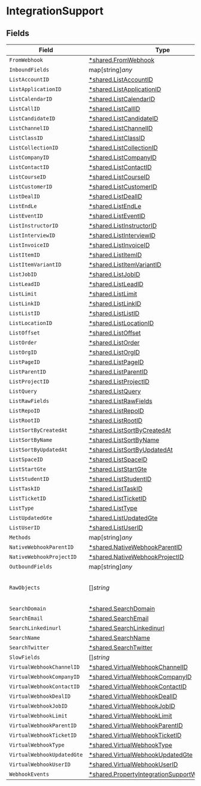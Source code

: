 # IntegrationSupport


## Fields

| Field                                                                                                                    | Type                                                                                                                     | Required                                                                                                                 | Description                                                                                                              |
| ------------------------------------------------------------------------------------------------------------------------ | ------------------------------------------------------------------------------------------------------------------------ | ------------------------------------------------------------------------------------------------------------------------ | ------------------------------------------------------------------------------------------------------------------------ |
| `FromWebhook`                                                                                                            | [*shared.FromWebhook](../../../pkg/models/shared/fromwebhook.md)                                                         | :heavy_minus_sign:                                                                                                       | N/A                                                                                                                      |
| `InboundFields`                                                                                                          | map[string]*any*                                                                                                         | :heavy_minus_sign:                                                                                                       | N/A                                                                                                                      |
| `ListAccountID`                                                                                                          | [*shared.ListAccountID](../../../pkg/models/shared/listaccountid.md)                                                     | :heavy_minus_sign:                                                                                                       | N/A                                                                                                                      |
| `ListApplicationID`                                                                                                      | [*shared.ListApplicationID](../../../pkg/models/shared/listapplicationid.md)                                             | :heavy_minus_sign:                                                                                                       | N/A                                                                                                                      |
| `ListCalendarID`                                                                                                         | [*shared.ListCalendarID](../../../pkg/models/shared/listcalendarid.md)                                                   | :heavy_minus_sign:                                                                                                       | N/A                                                                                                                      |
| `ListCallID`                                                                                                             | [*shared.ListCallID](../../../pkg/models/shared/listcallid.md)                                                           | :heavy_minus_sign:                                                                                                       | N/A                                                                                                                      |
| `ListCandidateID`                                                                                                        | [*shared.ListCandidateID](../../../pkg/models/shared/listcandidateid.md)                                                 | :heavy_minus_sign:                                                                                                       | N/A                                                                                                                      |
| `ListChannelID`                                                                                                          | [*shared.ListChannelID](../../../pkg/models/shared/listchannelid.md)                                                     | :heavy_minus_sign:                                                                                                       | N/A                                                                                                                      |
| `ListClassID`                                                                                                            | [*shared.ListClassID](../../../pkg/models/shared/listclassid.md)                                                         | :heavy_minus_sign:                                                                                                       | N/A                                                                                                                      |
| `ListCollectionID`                                                                                                       | [*shared.ListCollectionID](../../../pkg/models/shared/listcollectionid.md)                                               | :heavy_minus_sign:                                                                                                       | N/A                                                                                                                      |
| `ListCompanyID`                                                                                                          | [*shared.ListCompanyID](../../../pkg/models/shared/listcompanyid.md)                                                     | :heavy_minus_sign:                                                                                                       | N/A                                                                                                                      |
| `ListContactID`                                                                                                          | [*shared.ListContactID](../../../pkg/models/shared/listcontactid.md)                                                     | :heavy_minus_sign:                                                                                                       | N/A                                                                                                                      |
| `ListCourseID`                                                                                                           | [*shared.ListCourseID](../../../pkg/models/shared/listcourseid.md)                                                       | :heavy_minus_sign:                                                                                                       | N/A                                                                                                                      |
| `ListCustomerID`                                                                                                         | [*shared.ListCustomerID](../../../pkg/models/shared/listcustomerid.md)                                                   | :heavy_minus_sign:                                                                                                       | N/A                                                                                                                      |
| `ListDealID`                                                                                                             | [*shared.ListDealID](../../../pkg/models/shared/listdealid.md)                                                           | :heavy_minus_sign:                                                                                                       | N/A                                                                                                                      |
| `ListEndLe`                                                                                                              | [*shared.ListEndLe](../../../pkg/models/shared/listendle.md)                                                             | :heavy_minus_sign:                                                                                                       | N/A                                                                                                                      |
| `ListEventID`                                                                                                            | [*shared.ListEventID](../../../pkg/models/shared/listeventid.md)                                                         | :heavy_minus_sign:                                                                                                       | N/A                                                                                                                      |
| `ListInstructorID`                                                                                                       | [*shared.ListInstructorID](../../../pkg/models/shared/listinstructorid.md)                                               | :heavy_minus_sign:                                                                                                       | N/A                                                                                                                      |
| `ListInterviewID`                                                                                                        | [*shared.ListInterviewID](../../../pkg/models/shared/listinterviewid.md)                                                 | :heavy_minus_sign:                                                                                                       | N/A                                                                                                                      |
| `ListInvoiceID`                                                                                                          | [*shared.ListInvoiceID](../../../pkg/models/shared/listinvoiceid.md)                                                     | :heavy_minus_sign:                                                                                                       | N/A                                                                                                                      |
| `ListItemID`                                                                                                             | [*shared.ListItemID](../../../pkg/models/shared/listitemid.md)                                                           | :heavy_minus_sign:                                                                                                       | N/A                                                                                                                      |
| `ListItemVariantID`                                                                                                      | [*shared.ListItemVariantID](../../../pkg/models/shared/listitemvariantid.md)                                             | :heavy_minus_sign:                                                                                                       | N/A                                                                                                                      |
| `ListJobID`                                                                                                              | [*shared.ListJobID](../../../pkg/models/shared/listjobid.md)                                                             | :heavy_minus_sign:                                                                                                       | N/A                                                                                                                      |
| `ListLeadID`                                                                                                             | [*shared.ListLeadID](../../../pkg/models/shared/listleadid.md)                                                           | :heavy_minus_sign:                                                                                                       | N/A                                                                                                                      |
| `ListLimit`                                                                                                              | [*shared.ListLimit](../../../pkg/models/shared/listlimit.md)                                                             | :heavy_minus_sign:                                                                                                       | N/A                                                                                                                      |
| `ListLinkID`                                                                                                             | [*shared.ListLinkID](../../../pkg/models/shared/listlinkid.md)                                                           | :heavy_minus_sign:                                                                                                       | N/A                                                                                                                      |
| `ListListID`                                                                                                             | [*shared.ListListID](../../../pkg/models/shared/listlistid.md)                                                           | :heavy_minus_sign:                                                                                                       | N/A                                                                                                                      |
| `ListLocationID`                                                                                                         | [*shared.ListLocationID](../../../pkg/models/shared/listlocationid.md)                                                   | :heavy_minus_sign:                                                                                                       | N/A                                                                                                                      |
| `ListOffset`                                                                                                             | [*shared.ListOffset](../../../pkg/models/shared/listoffset.md)                                                           | :heavy_minus_sign:                                                                                                       | N/A                                                                                                                      |
| `ListOrder`                                                                                                              | [*shared.ListOrder](../../../pkg/models/shared/listorder.md)                                                             | :heavy_minus_sign:                                                                                                       | N/A                                                                                                                      |
| `ListOrgID`                                                                                                              | [*shared.ListOrgID](../../../pkg/models/shared/listorgid.md)                                                             | :heavy_minus_sign:                                                                                                       | N/A                                                                                                                      |
| `ListPageID`                                                                                                             | [*shared.ListPageID](../../../pkg/models/shared/listpageid.md)                                                           | :heavy_minus_sign:                                                                                                       | N/A                                                                                                                      |
| `ListParentID`                                                                                                           | [*shared.ListParentID](../../../pkg/models/shared/listparentid.md)                                                       | :heavy_minus_sign:                                                                                                       | N/A                                                                                                                      |
| `ListProjectID`                                                                                                          | [*shared.ListProjectID](../../../pkg/models/shared/listprojectid.md)                                                     | :heavy_minus_sign:                                                                                                       | N/A                                                                                                                      |
| `ListQuery`                                                                                                              | [*shared.ListQuery](../../../pkg/models/shared/listquery.md)                                                             | :heavy_minus_sign:                                                                                                       | N/A                                                                                                                      |
| `ListRawFields`                                                                                                          | [*shared.ListRawFields](../../../pkg/models/shared/listrawfields.md)                                                     | :heavy_minus_sign:                                                                                                       | N/A                                                                                                                      |
| `ListRepoID`                                                                                                             | [*shared.ListRepoID](../../../pkg/models/shared/listrepoid.md)                                                           | :heavy_minus_sign:                                                                                                       | N/A                                                                                                                      |
| `ListRootID`                                                                                                             | [*shared.ListRootID](../../../pkg/models/shared/listrootid.md)                                                           | :heavy_minus_sign:                                                                                                       | N/A                                                                                                                      |
| `ListSortByCreatedAt`                                                                                                    | [*shared.ListSortByCreatedAt](../../../pkg/models/shared/listsortbycreatedat.md)                                         | :heavy_minus_sign:                                                                                                       | N/A                                                                                                                      |
| `ListSortByName`                                                                                                         | [*shared.ListSortByName](../../../pkg/models/shared/listsortbyname.md)                                                   | :heavy_minus_sign:                                                                                                       | N/A                                                                                                                      |
| `ListSortByUpdatedAt`                                                                                                    | [*shared.ListSortByUpdatedAt](../../../pkg/models/shared/listsortbyupdatedat.md)                                         | :heavy_minus_sign:                                                                                                       | N/A                                                                                                                      |
| `ListSpaceID`                                                                                                            | [*shared.ListSpaceID](../../../pkg/models/shared/listspaceid.md)                                                         | :heavy_minus_sign:                                                                                                       | N/A                                                                                                                      |
| `ListStartGte`                                                                                                           | [*shared.ListStartGte](../../../pkg/models/shared/liststartgte.md)                                                       | :heavy_minus_sign:                                                                                                       | N/A                                                                                                                      |
| `ListStudentID`                                                                                                          | [*shared.ListStudentID](../../../pkg/models/shared/liststudentid.md)                                                     | :heavy_minus_sign:                                                                                                       | N/A                                                                                                                      |
| `ListTaskID`                                                                                                             | [*shared.ListTaskID](../../../pkg/models/shared/listtaskid.md)                                                           | :heavy_minus_sign:                                                                                                       | N/A                                                                                                                      |
| `ListTicketID`                                                                                                           | [*shared.ListTicketID](../../../pkg/models/shared/listticketid.md)                                                       | :heavy_minus_sign:                                                                                                       | N/A                                                                                                                      |
| `ListType`                                                                                                               | [*shared.ListType](../../../pkg/models/shared/listtype.md)                                                               | :heavy_minus_sign:                                                                                                       | N/A                                                                                                                      |
| `ListUpdatedGte`                                                                                                         | [*shared.ListUpdatedGte](../../../pkg/models/shared/listupdatedgte.md)                                                   | :heavy_minus_sign:                                                                                                       | N/A                                                                                                                      |
| `ListUserID`                                                                                                             | [*shared.ListUserID](../../../pkg/models/shared/listuserid.md)                                                           | :heavy_minus_sign:                                                                                                       | N/A                                                                                                                      |
| `Methods`                                                                                                                | map[string]*any*                                                                                                         | :heavy_minus_sign:                                                                                                       | N/A                                                                                                                      |
| `NativeWebhookParentID`                                                                                                  | [*shared.NativeWebhookParentID](../../../pkg/models/shared/nativewebhookparentid.md)                                     | :heavy_minus_sign:                                                                                                       | N/A                                                                                                                      |
| `NativeWebhookProjectID`                                                                                                 | [*shared.NativeWebhookProjectID](../../../pkg/models/shared/nativewebhookprojectid.md)                                   | :heavy_minus_sign:                                                                                                       | N/A                                                                                                                      |
| `OutboundFields`                                                                                                         | map[string]*any*                                                                                                         | :heavy_minus_sign:                                                                                                       | N/A                                                                                                                      |
| `RawObjects`                                                                                                             | []*string*                                                                                                               | :heavy_minus_sign:                                                                                                       | objects that we map from in the integration                                                                              |
| `SearchDomain`                                                                                                           | [*shared.SearchDomain](../../../pkg/models/shared/searchdomain.md)                                                       | :heavy_minus_sign:                                                                                                       | N/A                                                                                                                      |
| `SearchEmail`                                                                                                            | [*shared.SearchEmail](../../../pkg/models/shared/searchemail.md)                                                         | :heavy_minus_sign:                                                                                                       | N/A                                                                                                                      |
| `SearchLinkedinurl`                                                                                                      | [*shared.SearchLinkedinurl](../../../pkg/models/shared/searchlinkedinurl.md)                                             | :heavy_minus_sign:                                                                                                       | N/A                                                                                                                      |
| `SearchName`                                                                                                             | [*shared.SearchName](../../../pkg/models/shared/searchname.md)                                                           | :heavy_minus_sign:                                                                                                       | N/A                                                                                                                      |
| `SearchTwitter`                                                                                                          | [*shared.SearchTwitter](../../../pkg/models/shared/searchtwitter.md)                                                     | :heavy_minus_sign:                                                                                                       | N/A                                                                                                                      |
| `SlowFields`                                                                                                             | []*string*                                                                                                               | :heavy_minus_sign:                                                                                                       | N/A                                                                                                                      |
| `VirtualWebhookChannelID`                                                                                                | [*shared.VirtualWebhookChannelID](../../../pkg/models/shared/virtualwebhookchannelid.md)                                 | :heavy_minus_sign:                                                                                                       | N/A                                                                                                                      |
| `VirtualWebhookCompanyID`                                                                                                | [*shared.VirtualWebhookCompanyID](../../../pkg/models/shared/virtualwebhookcompanyid.md)                                 | :heavy_minus_sign:                                                                                                       | N/A                                                                                                                      |
| `VirtualWebhookContactID`                                                                                                | [*shared.VirtualWebhookContactID](../../../pkg/models/shared/virtualwebhookcontactid.md)                                 | :heavy_minus_sign:                                                                                                       | N/A                                                                                                                      |
| `VirtualWebhookDealID`                                                                                                   | [*shared.VirtualWebhookDealID](../../../pkg/models/shared/virtualwebhookdealid.md)                                       | :heavy_minus_sign:                                                                                                       | N/A                                                                                                                      |
| `VirtualWebhookJobID`                                                                                                    | [*shared.VirtualWebhookJobID](../../../pkg/models/shared/virtualwebhookjobid.md)                                         | :heavy_minus_sign:                                                                                                       | N/A                                                                                                                      |
| `VirtualWebhookLimit`                                                                                                    | [*shared.VirtualWebhookLimit](../../../pkg/models/shared/virtualwebhooklimit.md)                                         | :heavy_minus_sign:                                                                                                       | N/A                                                                                                                      |
| `VirtualWebhookParentID`                                                                                                 | [*shared.VirtualWebhookParentID](../../../pkg/models/shared/virtualwebhookparentid.md)                                   | :heavy_minus_sign:                                                                                                       | N/A                                                                                                                      |
| `VirtualWebhookTicketID`                                                                                                 | [*shared.VirtualWebhookTicketID](../../../pkg/models/shared/virtualwebhookticketid.md)                                   | :heavy_minus_sign:                                                                                                       | N/A                                                                                                                      |
| `VirtualWebhookType`                                                                                                     | [*shared.VirtualWebhookType](../../../pkg/models/shared/virtualwebhooktype.md)                                           | :heavy_minus_sign:                                                                                                       | N/A                                                                                                                      |
| `VirtualWebhookUpdatedGte`                                                                                               | [*shared.VirtualWebhookUpdatedGte](../../../pkg/models/shared/virtualwebhookupdatedgte.md)                               | :heavy_minus_sign:                                                                                                       | N/A                                                                                                                      |
| `VirtualWebhookUserID`                                                                                                   | [*shared.VirtualWebhookUserID](../../../pkg/models/shared/virtualwebhookuserid.md)                                       | :heavy_minus_sign:                                                                                                       | N/A                                                                                                                      |
| `WebhookEvents`                                                                                                          | [*shared.PropertyIntegrationSupportWebhookEvents](../../../pkg/models/shared/propertyintegrationsupportwebhookevents.md) | :heavy_minus_sign:                                                                                                       | N/A                                                                                                                      |